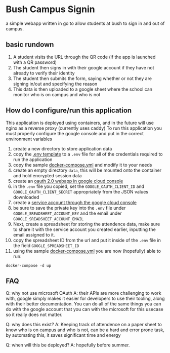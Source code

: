 # Bush Campus Signin
a simple webapp written in go to allow students at bush to sign in and out of campus.

## basic rundown

1. A student visits the URL through the QR code (if the app is launched with a QR password)
2. The student then signs in with their google account if they have not already to verify their identity
3. The student then submits the form, saying whether or not they are signing in/out and specifying the reason
4. This data is then uploaded to a google sheet where the school can monitor who is on campus and who is not

## How do I configure/run this application

This application is deployed using containers, and in the future will use nginx as a reverse proxy (currently uses caddy)
To run this application you must properly configure the google console and put in the correct environment variables

1. create a new directory to store application data
1. copy the [.env template](.env.template) to a `.env` file for all of the credentials required to run the application
1. copy the sample [docker-compose.yml](docker-compose.yml) and modify it to your needs
1. create an empty directory `data`, this will be mounted onto the container and hold encrypted session data
1. create an [oauth 2.0 webapp in google cloud console](https://support.google.com/cloud/answer/6158849?hl=en)
  1. in the `.env` file you copied, set the `GOOGLE_OAUTH_CLIENT_ID` and `GOOGLE_OAUTH_CLIENT_SECRET` appropriately from the JSON values downloaded
1. create a [service account through the google cloud console](https://cloud.google.com/iam/docs/service-accounts-create)
  1. be sure to save the private key into the `.env` file under `GOOGLE_SREADSHEET_ACCOUNT_KEY` and the email under `GOOGLE_SREADSHEET_ACCOUNT_EMAIL`
1. Next, create a spreadsheet for storing the attendence data, make sure to share it with the service account you created earlier, inputting the email assigned to it.
  1. copy the spreadsheet ID from the url and put it inside of the `.env` file in the field `GOOGLE_SPREADSHEET_ID`
1. using the sample [docker-compose.yml](docker-compose.yml) you are now (hopefully) able to run:
  ```
  docker-compose -d up
  ```

## FAQ
Q: why not use microsoft OAuth
A: their APIs are more challenging to work with, google simply makes it easier for developers to use their tooling, along with their better documentation. You can do all of the same things you can do with the google account that you can with the microsoft for this usecase so it really does not matter.

Q: why does this exist?
A: Keeping track of attendence on a paper sheet to know who is on campus and who is not, can be a hard and error prone task, by automating this, it saves significant time and energy

Q: when will this be deployed?
A: hopefully before summer.
